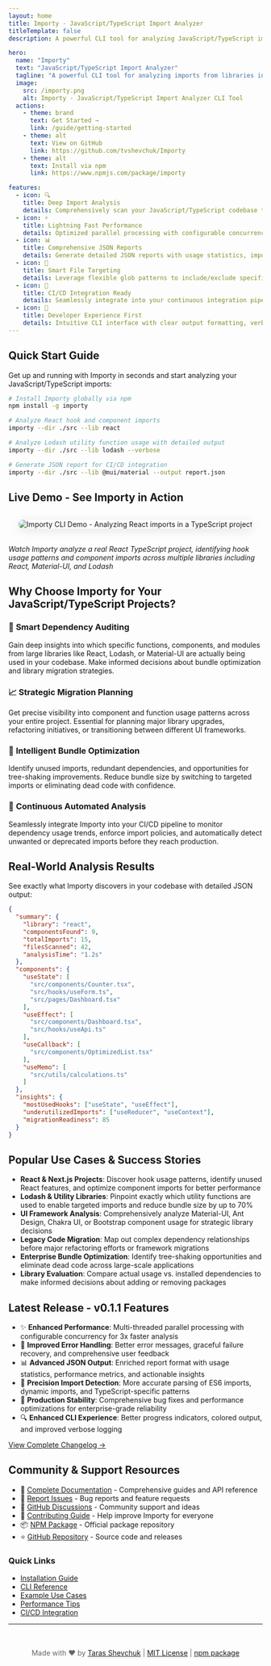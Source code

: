 ```yaml
---
layout: home
title: Importy - JavaScript/TypeScript Import Analyzer
titleTemplate: false
description: A powerful CLI tool for analyzing JavaScript/TypeScript imports from libraries. Perfect for dependency auditing, bundle optimization, migration planning, and code analysis.

hero:
  name: "Importy"
  text: "JavaScript/TypeScript Import Analyzer"
  tagline: "A powerful CLI tool for analyzing imports from libraries in your codebase. Perfect for dependency auditing, bundle optimization, and migration planning."
  image:
    src: /importy.png
    alt: Importy - JavaScript/TypeScript Import Analyzer CLI Tool
  actions:
    - theme: brand
      text: Get Started →
      link: /guide/getting-started
    - theme: alt
      text: View on GitHub
      link: https://github.com/tvshevchuk/Importy
    - theme: alt
      text: Install via npm
      link: https://www.npmjs.com/package/importy

features:
  - icon: 🔍
    title: Deep Import Analysis
    details: Comprehensively scan your JavaScript/TypeScript codebase to identify which components, functions, and modules from specific libraries are actually being imported and used in your project.
  - icon: ⚡
    title: Lightning Fast Performance
    details: Optimized parallel processing with configurable concurrency levels ensures rapid analysis even for enterprise-scale codebases with thousands of files.
  - icon: 📊
    title: Comprehensive JSON Reports
    details: Generate detailed JSON reports with usage statistics, import patterns, file locations, and dependency insights for informed decision-making.
  - icon: 🎯
    title: Smart File Targeting
    details: Leverage flexible glob patterns to include/exclude specific files and directories, focusing your analysis precisely where it matters most.
  - icon: 🔧
    title: CI/CD Integration Ready
    details: Seamlessly integrate into your continuous integration pipeline for automated dependency auditing, bundle analysis, and code quality monitoring.
  - icon: 🌟
    title: Developer Experience First
    details: Intuitive CLI interface with clear output formatting, verbose logging modes, and helpful error messages for efficient debugging and analysis.
---
```


## Quick Start Guide

Get up and running with Importy in seconds and start analyzing your JavaScript/TypeScript imports:

```bash
# Install Importy globally via npm
npm install -g importy

# Analyze React hook and component imports
importy --dir ./src --lib react

# Analyze Lodash utility function usage with detailed output
importy --dir ./src --lib lodash --verbose

# Generate JSON report for CI/CD integration
importy --dir ./src --lib @mui/material --output report.json
```

## Live Demo - See Importy in Action

<div style="text-align: center; margin: 2rem 0;">
  <img src="/improved-demo-small.gif" alt="Importy CLI Demo - Analyzing React imports in a TypeScript project" style="max-width: 100%; border-radius: 8px; box-shadow: 0 4px 20px rgba(0,0,0,0.1);" loading="lazy" />
</div>

*Watch Importy analyze a real React TypeScript project, identifying hook usage patterns and component imports across multiple libraries including React, Material-UI, and Lodash*

## Why Choose Importy for Your JavaScript/TypeScript Projects?

### 🎯 **Smart Dependency Auditing**
Gain deep insights into which specific functions, components, and modules from large libraries like React, Lodash, or Material-UI are actually being used in your codebase. Make informed decisions about bundle optimization and library migration strategies.

### 📈 **Strategic Migration Planning**
Get precise visibility into component and function usage patterns across your entire project. Essential for planning major library upgrades, refactoring initiatives, or transitioning between different UI frameworks.

### 🚀 **Intelligent Bundle Optimization**
Identify unused imports, redundant dependencies, and opportunities for tree-shaking improvements. Reduce bundle size by switching to targeted imports or eliminating dead code with confidence.

### 🔄 **Continuous Automated Analysis**
Seamlessly integrate Importy into your CI/CD pipeline to monitor dependency usage trends, enforce import policies, and automatically detect unwanted or deprecated imports before they reach production.

## Real-World Analysis Results

See exactly what Importy discovers in your codebase with detailed JSON output:

```json
{
  "summary": {
    "library": "react",
    "componentsFound": 9,
    "totalImports": 15,
    "filesScanned": 42,
    "analysisTime": "1.2s"
  },
  "components": {
    "useState": [
      "src/components/Counter.tsx",
      "src/hooks/useForm.ts",
      "src/pages/Dashboard.tsx"
    ],
    "useEffect": [
      "src/components/Dashboard.tsx",
      "src/hooks/useApi.ts"
    ],
    "useCallback": [
      "src/components/OptimizedList.tsx"
    ],
    "useMemo": [
      "src/utils/calculations.ts"
    ]
  },
  "insights": {
    "mostUsedHooks": ["useState", "useEffect"],
    "underutilizedImports": ["useReducer", "useContext"],
    "migrationReadiness": 85
  }
}
```

## Popular Use Cases & Success Stories

- **React & Next.js Projects**: Discover hook usage patterns, identify unused React features, and optimize component imports for better performance
- **Lodash & Utility Libraries**: Pinpoint exactly which utility functions are used to enable targeted imports and reduce bundle size by up to 70%
- **UI Framework Analysis**: Comprehensively analyze Material-UI, Ant Design, Chakra UI, or Bootstrap component usage for strategic library decisions
- **Legacy Code Migration**: Map out complex dependency relationships before major refactoring efforts or framework migrations
- **Enterprise Bundle Optimization**: Identify tree-shaking opportunities and eliminate dead code across large-scale applications
- **Library Evaluation**: Compare actual usage vs. installed dependencies to make informed decisions about adding or removing packages

## Latest Release - v0.1.1 Features

- ✨ **Enhanced Performance**: Multi-threaded parallel processing with configurable concurrency for 3x faster analysis
- 🔧 **Improved Error Handling**: Better error messages, graceful failure recovery, and comprehensive user feedback
- 📊 **Advanced JSON Output**: Enriched report format with usage statistics, performance metrics, and actionable insights
- 🎯 **Precision Import Detection**: More accurate parsing of ES6 imports, dynamic imports, and TypeScript-specific patterns
- 🚀 **Production Stability**: Comprehensive bug fixes and performance optimizations for enterprise-grade reliability
- 🔍 **Enhanced CLI Experience**: Better progress indicators, colored output, and improved verbose logging

[View Complete Changelog →](https://github.com/tvshevchuk/Importy/blob/main/CHANGELOG.md)

## Community & Support Resources

- 📖 [Complete Documentation](/guide/getting-started) - Comprehensive guides and API reference
- 🐛 [Report Issues](https://github.com/tvshevchuk/Importy/issues) - Bug reports and feature requests
- 💬 [GitHub Discussions](https://github.com/tvshevchuk/Importy/discussions) - Community support and ideas
- 🤝 [Contributing Guide](/contributing) - Help improve Importy for everyone
- 📦 [NPM Package](https://www.npmjs.com/package/importy) - Official package repository
- ⭐ [GitHub Repository](https://github.com/tvshevchuk/Importy) - Source code and releases

### Quick Links
- [Installation Guide](/guide/installation)
- [CLI Reference](/api/cli)
- [Example Use Cases](/examples/basic-usage)
- [Performance Tips](/guide/performance)
- [CI/CD Integration](/guide/ci-cd)

---

<div style="text-align: center; margin: 3rem 0; color: #666;">
  Made with ❤️ by <a href="https://github.com/tvshevchuk" rel="noopener" target="_blank">Taras Shevchuk</a> |
  <a href="https://github.com/tvshevchuk/Importy/blob/main/LICENSE" rel="noopener" target="_blank">MIT License</a> |
  <a href="https://www.npmjs.com/package/importy" rel="noopener" target="_blank">npm package</a>
</div>
